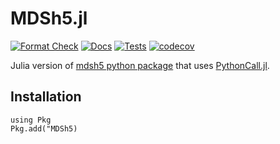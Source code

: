 # MDSh5.jl

[![Format Check](https://github.com/anchal-physics/MDSh5.jl/actions/workflows/format_check.yml/badge.svg)](https://github.com/anchal-physics/MDSh5.jl/actions/workflows/format_check.yml)
[![Docs](https://github.com/anchal-physics/MDSh5.jl/actions/workflows/make_docs.yml/badge.svg)](https://github.com/anchal-physics/MDSh5.jl/actions/workflows/make_docs.yml)
[![Tests](https://github.com/anchal-physics/MDSh5.jl/actions/workflows/test.yml/badge.svg)](https://github.com/anchal-physics/MDSh5.jl/actions/workflows/test.yml)
[![codecov](https://codecov.io/gh/ProjectTorreyPines/MDSh5.jl/graph/badge.svg?token=ZJBRLAXIS1)](https://codecov.io/gh/ProjectTorreyPines/MDSh5.jl)

Julia version of [mdsh5 python package](https://pypi.org/project/mdsh5/) that uses [PythonCall.jl](https://github.com/JuliaPy/PythonCall.jl).

## Installation

```
using Pkg
Pkg.add("MDSh5)
```
